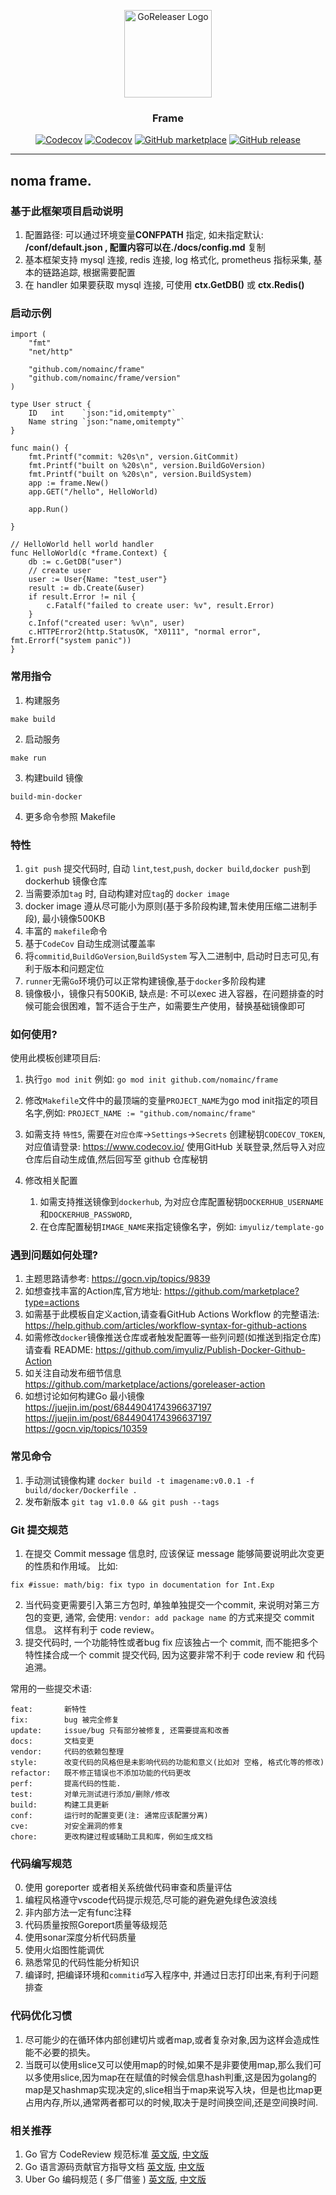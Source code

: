 
<p align="center">
  <img alt="GoReleaser Logo" src="https://avatars2.githubusercontent.com/u/24697112?v=3&s=200" height="140" />
  <h3 align="center">Frame</h3>
  <p align="center">
    <a href="https://github.com/nomainc/frame/releases/latest"><img alt="Codecov" src="https://img.shields.io/github/v/release/imyuliz/template-go.svg?logo=github&style=flat-square"></a>
    <a href="https://codecov.io/gh/imyuliz/template-go"><img alt="Codecov" src="https://img.shields.io/codecov/c/github/imyuliz/template-go?logo=codecov&style=flat-square"></a>
    <a href="https://github.com/nomainc/frame/actions?query=workflow%3A%22Lint+Test+Build%22"><img alt="GitHub marketplace" src="https://github.com/nomainc/frame/workflows/Lint%20Test%20Build/badge.svg"></a>
    <a href="https://github.com/nomainc/frame/actions?query=workflow%3ARelease"><img alt="GitHub release" src="https://github.com/nomainc/frame/workflows/Release/badge.svg"></a>
    
  
  </p>
</p>

---

noma frame.
---
### 基于此框架项目启动说明
1. 配置路径: 可以通过环境变量**CONFPATH** 指定, 如未指定默认: **/conf/default.json **, 配置内容可以在**./docs/config.md** 复制
2. 基本框架支持 mysql 连接, redis 连接, log 格式化, prometheus 指标采集, 基本的链路追踪, 根据需要配置
3. 在 handler 如果要获取 mysql 连接, 可使用 **ctx.GetDB()**  或 **ctx.Redis()**

### 启动示例
```
import (
	"fmt"
	"net/http"

	"github.com/nomainc/frame"
	"github.com/nomainc/frame/version"
)

type User struct {
	ID   int    `json:"id,omitempty"`
	Name string `json:"name,omitempty"`
}

func main() {
	fmt.Printf("commit: %20s\n", version.GitCommit)
	fmt.Printf("built on %20s\n", version.BuildGoVersion)
	fmt.Printf("built on %20s\n", version.BuildSystem)
	app := frame.New()
	app.GET("/hello", HelloWorld)

	app.Run()

}

// HelloWorld hell world handler
func HelloWorld(c *frame.Context) {
	db := c.GetDB("user")
	// create user
	user := User{Name: "test_user"}
	result := db.Create(&user)
	if result.Error != nil {
		c.Fatalf("failed to create user: %v", result.Error)
	}
	c.Infof("created user: %v\n", user)
	c.HTTPError2(http.StatusOK, "X0111", "normal error", fmt.Errorf("system panic"))
}

```

### 常用指令
1. 构建服务
```
make build
```
2. 启动服务
```
make run 
```
3. 构建build 镜像
```
build-min-docker
```
4. 更多命令参照 Makefile 

### 特性

1. `git push` 提交代码时, 自动 `lint`,`test`,`push`, `docker build`,`docker push`到dockerhub 镜像仓库
2. 当需要添加`tag` 时, 自动构建对应`tag`的 `docker image`
3. docker image 遵从尽可能小为原则(基于多阶段构建,暂未使用压缩二进制手段), 最小镜像500KB
4. 丰富的 `makefile`命令
5. 基于`CodeCov` 自动生成测试覆盖率
6. 将`commitid`,`BuildGoVersion`,`BuildSystem` 写入二进制中, 启动时日志可见,有利于版本和问题定位
7. `runner`无需`Go`环境仍可以正常构建镜像,基于`docker`多阶段构建
8. 镜像极小，镜像只有500KiB, 缺点是: 不可以exec 进入容器，在问题排查的时候可能会很困难，暂不适合于生产，如需要生产使用，替换基础镜像即可

### 如何使用?

使用此模板创建项目后:

1. 执行`go mod init`  例如: `go mod init github.com/nomainc/frame`

2. 修改`Makefile`文件中的最顶端的变量`PROJECT_NAME`为go mod init指定的项目名字,例如: `PROJECT_NAME := "github.com/nomainc/frame"`

3. 如需支持 `特性5`, 需要在`对应仓库`->`Settings`->`Secrets` 创建秘钥`CODECOV_TOKEN`, 对应值请登录: https://www.codecov.io/ 使用GitHub 关联登录,然后导入对应仓库后自动生成值,然后回写至 github 仓库秘钥

4. 修改相关配置 
    1. 如需支持推送镜像到`dockerhub`, 为对应仓库配置秘钥`DOCKERHUB_USERNAME`和`DOCKERHUB_PASSWORD`,
    2. 在仓库配置秘钥`IMAGE_NAME`来指定镜像名字，例如: `imyuliz/template-go`


### 遇到问题如何处理?
1. 主题思路请参考: https://gocn.vip/topics/9839
2. 如想查找丰富的Action库,官方地址: https://github.com/marketplace?type=actions
3. 如需基于此模板自定义action,请查看GitHub Actions Workflow 的完整语法: https://help.github.com/articles/workflow-syntax-for-github-actions
4. 如需修改`docker`镜像推送仓库或者触发配置等一些列问题(如推送到指定仓库)请查看 README: https://github.com/imyuliz/Publish-Docker-Github-Action
5. 如关注自动发布细节信息 https://github.com/marketplace/actions/goreleaser-action
6. 如想讨论如何构建Go 最小镜像 https://juejin.im/post/6844904174396637197 https://juejin.im/post/6844904174396637197 https://gocn.vip/topics/10359



### 常见命令

1. 手动测试镜像构建 `docker build -t imagename:v0.0.1 -f build/docker/Dockerfile .`
2. 发布新版本 `git tag v1.0.0 && git push --tags`
### Git 提交规范

1. 在提交 Commit message 信息时, 应该保证 message 能够简要说明此次变更的性质和作用域。
比如:
```
fix #issue: math/big: fix typo in documentation for Int.Exp
```
2. 当代码变更需要引入第三方包时, 单独单独提交一个commit, 来说明对第三方包的变更, 通常, 会使用: `vendor: add package name` 的方式来提交 commit 信息。 这样有利于 code review。 
3. 提交代码时, 一个功能特性或者bug fix 应该独占一个 commit, 而不能把多个特性揉合成一个 commit 提交代码, 因为这要非常不利于 code review 和 代码追溯。

常用的一些提交术语:
```
feat:       新特性
fix:        bug 被完全修复
update:     issue/bug 只有部分被修复, 还需要提高和改善
docs:       文档变更
vendor:     代码的依赖包整理
style:      改变代码的风格但是未影响代码的功能和意义(比如对 空格, 格式化等的修改)
refactor:   既不修正错误也不添加功能的代码更改
perf:       提高代码的性能.
test:       对单元测试进行添加/删除/修改
build:      构建工具更新
conf:       运行时的配置变更(注: 通常应该配置分离)
cve:        对安全漏洞的修复
chore:      更改构建过程或辅助工具和库，例如生成文档
```
 



###  代码编写规范

0. 使用 goreporter 或者相关系统做代码审查和质量评估 
1. 编程风格遵守vscode代码提示规范,尽可能的避免避免绿色波浪线
2. 非内部方法一定有func注释
3. 代码质量按照Goreport质量等级规范
4. 使用sonar深度分析代码质量
5. 使用火焰图性能调优
6. 熟悉常见的代码性能分析知识
7. 编译时, 把编译环境和`commitid`写入程序中, 并通过日志打印出来,有利于问题排查



### 代码优化习惯

1. 尽可能少的在循环体内部创建切片或者map,或者复杂对象,因为这样会造成性能不必要的损失。
2. 当既可以使用slice又可以使用map的时候,如果不是非要使用map,那么我们可以多使用slice,因为map在在赋值的时候会信息hash判重,这是因为golang的map是又hashmap实现决定的,slice相当于map来说写入块，但是也比map更占用内存,所以,通常两者都可以的时候,取决于是时间换空间,还是空间换时间.




### 相关推荐
1. Go 官方 CodeReview 规范标准 [英文版](https://github.com/golang/go/wiki/CodeReviewComments), [中文版](https://github.com/panchengtao/articles/issues/8)
2. Go 语言源码贡献官方指导文档 [英文版](https://golang.org/doc/contribute.html), [中文版](https://gocn.vip/topics/10185)
3. Uber Go 编码规范 ( 多厂借鉴 ) [英文版](https://github.com/uber-go/guide/blob/master/style.md), [中文版](https://github.com/xxjwxc/uber_go_guide_cn)
